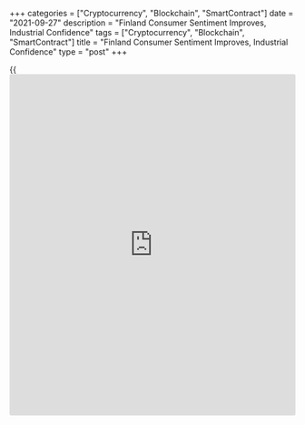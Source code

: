 +++
categories = ["Cryptocurrency", "Blockchain", "SmartContract"]
date = "2021-09-27"
description = "Finland Consumer Sentiment Improves, Industrial Confidence"
tags = ["Cryptocurrency", "Blockchain", "SmartContract"]
title = "Finland Consumer Sentiment Improves, Industrial Confidence"
type = "post"
+++

{{<iframe id="large-banner" src="https://www.bounty.group/#slide=22.0" width="100%" height="600" scrolling="no" style="border: 0px solid rgb(216, 221, 230); border-radius: 3px;">}}

Finland's consumer confidence improved and industrial morale weakened in
September, separate survey results showed on Monday.

The consumer sentiment index increased to 6.0 in September from 4.0 in
August, Statistics Finland said.

All the four components improved strongly in September. Consumers' views
of their own [economy][1] at present were brightest in the survey
[history](https://www.fixpro.org/post/chargeless-historical-data-api-backtesting/).

The data was collected from 1,015 persons between September 1 and 19.

Data from the Confederation of Finnish Industries showed that the
manufacturing confidence index fell one points to 21 in September from
22 in August. The reading was above the long-term average of +1.

The construction confidence indicator increased to 7 in September from 5
in August. The reading was weaker than its long-term average of -7.

The service sector confidence indicator remained unchanged at 15 in
September.

The retail trade confidence grew four points to 13 in September, which
was above the long-term average of -1.

For comments and feedback [contact](https://www.playgroundfx.com/contact/): editorial@rtt[news](https://www.letsplayfx.com/blog/forex-news-website/).com

[Economic News][1]

 **What parts of the world are seeing the best (and worst) economic
performances lately? Click[here][2] to check out our [Econ Scorecard][2]
and find out! See up-to-the-moment [ranking](https://www.playgroundfx.com/blog/crypto-exchange-ranking/)s for the best and worst
performers in [GDP][3], [unemployment rate][4], [inflation][5] and much
more.**

   1. www.rtt[news](https://www.letsplayfx.com/blog/forex-news-website/).com/Content/EconomicNews.aspx
   2. www.rtt[news](https://www.letsplayfx.com/blog/forex-news-website/).com/economic-scorecard/world-rank/PPI/highest-performance.aspx
   3. www.rtt[news](https://www.letsplayfx.com/blog/forex-news-website/).com/economic-scorecard/world-rank/GDP/highest-performance.aspx
   4. www.rtt[news](https://www.letsplayfx.com/blog/forex-news-website/).com/economic-scorecard/world-rank/unemployment-rate/lowest-performance.aspx
   5. www.rtt[news](https://www.letsplayfx.com/blog/forex-news-website/).com/economic-scorecard/world-rank/CPI/highest-performance.aspx